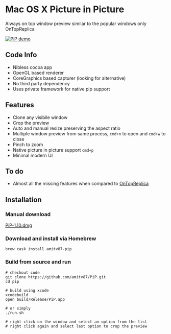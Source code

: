 # Mac OS X Picture in Picture

Always on top window preview similar to the popular windows only OnTopReplica

[![PiP demo](https://img.youtube.com/vi/MDte5sZCRnY/0.jpg)](https://www.youtube.com/watch?v=MDte5sZCRnY)

## Code Info
* Nibless cocoa app
* OpenGL based renderer
* CoreGraphics based capturer (looking for alternative)
* No third party dependency
* Uses private framework for native pip support

## Features
* Clone any visibile window
* Crop the preview
* Auto and manual resize preserving the aspect ratio
* Multiple window preview from same process, ```cmd+n``` to open and ```cmd+w``` to close
* Pinch to zoom
* Native picture in picture support ```cmd+p```
* Minimal modern UI

## To do
* Almost all the missing features when compared to [OnTopReplica](https://github.com/LorenzCK/OnTopReplica)

## Installation

### Manual download

[PiP-1.10.dmg](https://github.com/amitv87/PiP/releases/download/1.10/PiP-1.10.dmg)

### Download and install via Homebrew

```
brew cask install amitv87-pip
```

### Build from source and run

```
# checkout code
git clone https://github.com/amitv87/PiP.git
cd pip

# build using xcode
xcodebuild
open build/Release/PiP.app

# or simply
./run.sh

# right click on the window and select an option from the list
# right click again and select last option to crop the preview
```
